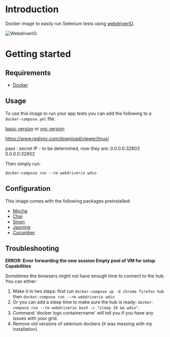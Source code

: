 # Introduction
Docker image to easily run Selenium tests using [webdriverIO](http://webdriver.io/).

![WebdriverIO](http://webdriver.io/images/webdriverio.png)

# Getting started

## Requirements
- [Docker](https://docs.docker.com/engine/installation/)

## Usage
To use this image to run your app tests you can add the following to a `docker-compose.yml` file:

[basic version](basiccompose.txt)
or 
[vnc version](vnccompose.txt)

https://www.realvnc.com/download/viewer/linux/

pass : secret
IP - to be determined, now they are:
0.0.0.0:32803
0.0.0.0:32802

Then simply run:
```
docker-compose run --rm webdriverio wdio
```

## Configuration
This image comes with the following packages preinstalled:
- [Mocha](https://mochajs.org/)
- [Chai](http://chaijs.com/)
- [Sinon](http://sinonjs.org/)
- [Jasmine](http://jasmine.github.io/)
- [Cucumber](https://cucumber.io/)

## Troubleshooting

**ERROR: Error forwarding the new session Empty pool of VM for setup Capabilities**

Sometimes the browsers might not have enough time to connect to the hub. You can either:
1. Make it in two steps: first run `docker-compose up -d chrome firefox hub` then `docker-compose run --rm webdriverio wdio`
2. Or you can add a sleep time to make sure the hub is ready: `docker-compose run --rm webdriverio bash -c "sleep 10 && wdio"`.
3. Command 'docker logs containername' will tell you if you have any issues with your grid.
4. Remove old versions of selenium dockers (it was messing with my installation).

